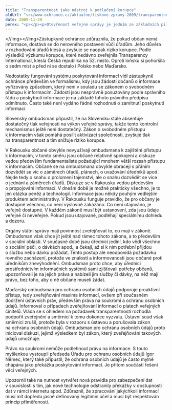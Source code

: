 ```yaml
---
title: "Transparentnost jako nástroj k potlačení korupce"
oldUrl: "src/www.ochrance.cz/aktualne/tiskove-zpravy-2009/transparentnost-jako-nastroj-k-potlaceni-korupce"
date: 2009-11-29
perex: "<p></p><p>Otevřenost veřejné správy je jedním ze základních pilířů demokratického státu, je základním principem dobře fungující veřejné správy, je přímým nástrojem kontroly a je také nástrojem pro potlačování korupce veřejné moci. Bez respektování principu otevřenosti by veřejná správa nemohla plnit svou základní funkci – sloužit občanům. Otevřenost veřejné správy je také předpokladem důvěryhodnosti. To jsou stěžejní myšlenky, které se opakovaly v projevech všech účastníků konference Otevřenost veřejné správy.</p>"
---
```


<!-- imported from the old website -->

<p></img>&lt;//img&gt;&lt;//img&gt;Zástupkyně ochránce zdůraznila, že pokud občan nemá informace, dostává se do nerovného postavení vůči úřadům. Jeho důvěra v rozhodování úřadů klesá a zvyšuje se naopak riziko korupce. Podle výsledků výzkumu korupce, které nedávno zveřejnila Transparency International, klesla Česká republika na 52. místo. Oproti loňsku si pohoršila o sedm míst a před ni se dostalo i Polsko nebo Maďarsko.</p><p>Nedostatky fungování systému poskytování informací vidí zástupkyně ochránce především ve formalismu, kdy jsou žádosti občanů o informace vyřizovány způsobem, který není v souladu se zákonem o svobodném přístupu k informacím. Žádosti jsou nesprávně posuzovány podle správního řádu a poskytnutí informace je na základě tohoto právního předpisu odmítnuto. Často také není vydáno řádné rozhodnutí o zamítnutí poskytnutí informací.</p><p>Slovenský ombudsman připustil, že na Slovensku stále absentuje dostatečný tlak veřejnosti na výkon veřejné správy, takže tento kontrolní mechanismus ještě není dostatečný. Zákon o svobodném přístupu k informacím však pomáhá posílit aktivizaci společnosti, zvyšuje tlak na transparentnost a tím snižuje riziko korupce.</p><p>V Rakousku občané obvykle nevyužívají ombudsmana k zajištění přístupu k informacím, v tomto směru jsou občané relativně spokojeni a diskuze vedou především fundamentalisté požadující mnohem větší rozsah přístupu k informacím. Občané se na ombudsmana obvykle obracejí s přáním dozvědět se víc o záměrech úřadů, plánech, o uvažování úředníků apod. Nejde tedy o snahu o prolomení tajemství, ale o snahu dozvědět se více o jednání a záměrech úřadů. Diskuze se v Rakousku vedou především o propojování informací. V dnešní době je možné prakticky všechno, je to jen otázka peněz a technologií. Informace jsou někdy pouhým vedlejším produktem administrativy. V Rakousku funguje pravidlo, že pro občany je dostupné všechno, co není výslovně zakázáno. Co není utajováno, je veřejně dostupné. V každém zákoně musí být ustanovení, zda jsou údaje veřejné či neveřejné. Pokud jsou utajované, podléhají speciálnímu dohledu a dozoru.</p><p>Orgány státní správy mají povinnost zveřejňovat to, co mají v zákoně. Ombudsman však chce jít ještě nad rámec tohoto zákona, a to především v sociální oblasti. V současné době jsou úředníci jediní, kdo vědí všechno o sociální péči, o dávkách apod., a čekají, až si k nim potřební přijdou o službu nebo dávku požádat. Tento postup ale neodpovídá požadavku rovného zacházení, protože ve znalosti a informovanosti jsou občané proti úředníkům znevýhodnění. Ombudsman proto chce, aby úředníci prostřednictvím informačních systémů sami zjišťovali potřeby občanů, upozorňovali je na jejich práva a nabízeli jim služby či dávky, na něž mají právo, bez toho, aby o ně občané museli žádat.</p><p>Maďarský ombudsman pro ochranu osobních údajů podporuje proaktivní přístup, tedy zveřejňování maxima informací, ovšem při současném dodržení ústavních práv, především práva na soukromí a ochranu osobních údajů. Informoval o případech zveřejňování informací o platech veřejných činitelů. Vláda se s ohledem na požadavek transparentnosti rozhodla podpořit zveřejnění a směrnicí k tomu dokonce vyzvala. Ústavní soud však směrnici zrušil, protože byla v rozporu s ústavou a porušovala zákon na ochranu osobních údajů. Ombudsman pro ochranu osobních údajů proto inicioval diskuzi, jejímž výsledkem byl zákon, který zveřejňování takových údajů umožňuje.</p><p>Právo na soukromí nemůže podlehnout právu na informace. S touto myšlenkou vystoupil předseda Úřadu pro ochranu osobních údajů Igor Němec, který také připustil, že ochrana osobních údajů je často mylně chápána jako překážka poskytování informací. Je přitom součástí řešení věcí veřejných. </p><p>Upozornil také na nutnost vytvářet nová pravidla pro zabezpečení dat v souvislosti s tím, jak nové technologie odstranily překážky v dostupnosti dat v rámci internetu apod. Zdůraznil, že zpracování jakýchkoli informací musí mít dopředu jasně definovaný legitimní účel a musí být respektován princip přiměřenosti.</p>
